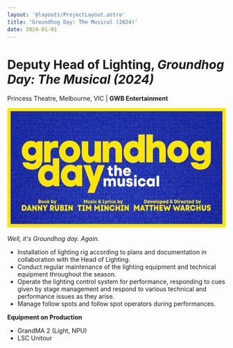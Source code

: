 ```yaml
---
layout: '@layouts/ProjectLayout.astro'
title: 'Groundhog Day: The Musical (2024)'
date: 2024-01-01
---
```


# Deputy Head of Lighting, *Groundhog Day: The Musical (2024)*
Princess Theatre, Melbourne, VIC | **GWB Entertainment**

<img class="hero" src="/public/images/groundhog-production.png" width="550" height="275" alt="The promotional poster logo for Groundhog Day: The Musical. It features a royal blue background with a thick yellow border. It features 'Groundhog Day' in lowercase in the same yellow, 'the musical' in white. Book by Danny Rubin, music and lyrics by Tim Minchin and developed and directed by Matthew Warchus.">

_Well, it's Groundhog day. Again._

* Installation of lighting rig according to plans and documentation in collaboration with the Head of Lighting.
* Conduct regular maintenance of the lighting equipment and technical equipment throughout the season.
* Operate the lighting control system for performance, responding to cues given by stage management and respond to various technical and performance issues as they arise.
* Manage follow spots and follow spot operators during performances.

**Equipment on Production**
- GrandMA 2 (Light, NPU)
- LSC Unitour